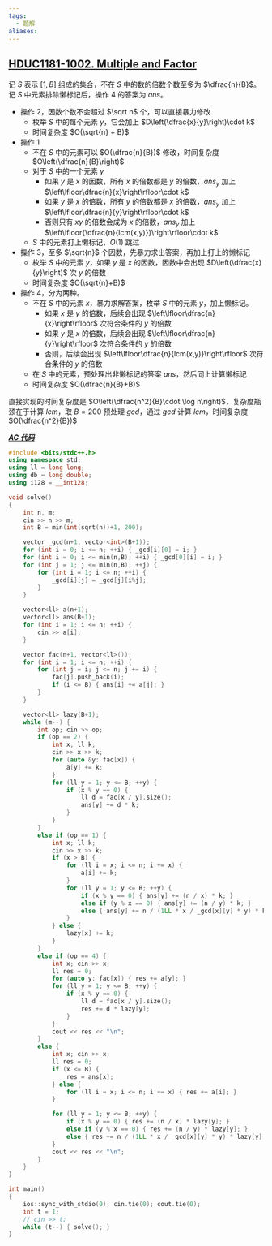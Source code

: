 ```yaml
---
tags:
  - 题解
aliases:
---
```

## [HDUC1181-1002. Multiple and Factor](https://acm.hdu.edu.cn/contest/problem?cid=1181&pid=1002)

记 $S$ 表示 $[1,B]$ 组成的集合，不在 $S$ 中的数的倍数个数至多为 $\dfrac{n}{B}$。
记 $S$ 中元素排除懒标记后，操作 4 的答案为 $ans$。

- 操作 2，因数个数不会超过 $\sqrt n$ 个，可以直接暴力修改
	- 枚举 $S$ 中的每个元素 $y$，它会加上 $D\left(\dfrac{x}{y}\right)\cdot k$
	- 时间复杂度 $O(\sqrt{n} + B)$
- 操作 1
	- 不在 $S$ 中的元素可以 $O(\dfrac{n}{B})$ 修改，时间复杂度 $O\left(\dfrac{n}{B}\right)$
	- 对于 $S$ 中的一个元素 $y$
		- 如果 $y$ 是 $x$ 的因数，所有 $x$ 的倍数都是 $y$ 的倍数，$ans_y$ 加上 $\left\lfloor\dfrac{n}{x}\right\rfloor\cdot k$
		- 如果 $y$ 是 $x$ 的倍数，所有 $y$ 的倍数都是 $x$ 的倍数，$ans_y$ 加上 $\left\lfloor\dfrac{n}{y}\right\rfloor\cdot k$
		- 否则只有 $xy$ 的倍数会成为 $x$ 的倍数，$ans_y$ 加上 $\left\lfloor{\dfrac{n}{lcm(x,y)}}\right\rfloor\cdot k$
	- $S$ 中的元素打上懒标记，$O(1)$ 跳过
- 操作 3，至多 $\sqrt{n}$ 个因数，先暴力求出答案，再加上打上的懒标记
	- 枚举 $S$ 中的元素 $y$，如果 $y$ 是 $x$ 的因数，因数中会出现 $D\left(\dfrac{x}{y}\right)$ 次 $y$ 的倍数
	- 时间复杂度 $O(\sqrt{n}+B)$
- 操作 4，分为两种。
	- 不在 $S$ 中的元素 $x$，暴力求解答案，枚举 $S$ 中的元素 $y$，加上懒标记。
		- 如果 $x$ 是 $y$ 的倍数，后续会出现 $\left\lfloor\dfrac{n}{x}\right\rfloor$ 次符合条件的 $y$ 的倍数
		- 如果 $y$ 是 $x$ 的倍数，后续会出现 $\left\lfloor\dfrac{n}{y}\right\rfloor$ 次符合条件的 $y$ 的倍数
		- 否则，后续会出现 $\left\lfloor\dfrac{n}{lcm(x,y)}\right\rfloor$ 次符合条件的 $y$ 的倍数
	- 在 $S$ 中的元素，预处理出非懒标记的答案 $ans$，然后同上计算懒标记
	- 时间复杂度 $O(\dfrac{n}{B}+B)$

直接实现的时间复杂度是 $O\left(\dfrac{n^2}{B}\cdot \log n\right)$，复杂度瓶颈在于计算 $lcm$，取 $B=200$ 预处理 $gcd$，通过 $gcd$ 计算 $lcm$，时间复杂度 $O(\dfrac{n^2}{B})$

[***AC 代码***](https://acm.hdu.edu.cn/contest/view-code?cid=1181&rid=3654)

```cpp
#include <bits/stdc++.h>
using namespace std;
using ll = long long;
using db = long double;
using i128 = __int128;

void solve()
{
    int n, m;
    cin >> n >> m;
    int B = min(int(sqrt(n))+1, 200);

    vector _gcd(n+1, vector<int>(B+1));
    for (int i = 0; i <= n; ++i) { _gcd[i][0] = i; }
    for (int i = 0; i <= min(n,B); ++i) { _gcd[0][i] = i; }
    for (int j = 1; j <= min(n,B); ++j) {
        for (int i = 1; i <= n; ++i) {
            _gcd[i][j] = _gcd[j][i%j];
        }
    }

    vector<ll> a(n+1);
    vector<ll> ans(B+1);
    for (int i = 1; i <= n; ++i) {
        cin >> a[i];
    }

    vector fac(n+1, vector<ll>());
    for (int i = 1; i <= n; ++i) {
        for (int j = i; j <= n; j += i) {
            fac[j].push_back(i);
            if (i <= B) { ans[i] += a[j]; }
        }
    }

    vector<ll> lazy(B+1);
    while (m--) {
        int op; cin >> op;
        if (op == 2) {
            int x; ll k;
            cin >> x >> k;
            for (auto &y: fac[x]) {
                a[y] += k;
            }
            for (ll y = 1; y <= B; ++y) {
                if (x % y == 0) {
                    ll d = fac[x / y].size();
                    ans[y] += d * k;
                }
            }
        }
        else if (op == 1) {
            int x; ll k;
            cin >> x >> k;
            if (x > B) {
                for (ll i = x; i <= n; i += x) {
                    a[i] += k;
                }
                for (ll y = 1; y <= B; ++y) {
                    if (x % y == 0) { ans[y] += (n / x) * k; }
                    else if (y % x == 0) { ans[y] += (n / y) * k; }
                    else { ans[y] += n / (1LL * x / _gcd[x][y] * y) * k; }
                }
            } else {
                lazy[x] += k;
            }
        }
        else if (op == 4) {
            int x; cin >> x;
            ll res = 0;
            for (auto y: fac[x]) { res += a[y]; }
            for (ll y = 1; y <= B; ++y) {
                if (x % y == 0) {
                    ll d = fac[x / y].size();
                    res += d * lazy[y]; 
                }
            }
            cout << res << "\n";
        }
        else {
            int x; cin >> x;
            ll res = 0;
            if (x <= B) {
                res = ans[x];
            } else {
                for (ll i = x; i <= n; i += x) { res += a[i]; }
            }

            for (ll y = 1; y <= B; ++y) {
                if (x % y == 0) { res += (n / x) * lazy[y]; }
                else if (y % x == 0) { res += (n / y) * lazy[y]; }
                else { res += n / (1LL * x / _gcd[x][y] * y) * lazy[y]; }
            }
            cout << res << "\n";
        }
    }
}

int main()
{
    ios::sync_with_stdio(0); cin.tie(0); cout.tie(0); 
    int t = 1;
    // cin >> t;
    while (t--) { solve(); }
}
```
